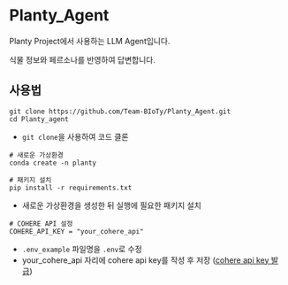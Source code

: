 # Planty_Agent

Planty Project에서 사용하는 LLM Agent입니다.

식물 정보와 페르소나를 반영하여 답변합니다. 

## 사용법

```
git clone https://github.com/Team-BIoTy/Planty_Agent.git
cd Planty_agent
```
- `git clone`을 사용하여 코드 클론

```
# 새로운 가상환경
conda create -n planty

# 패키지 설치
pip install -r requirements.txt
```
- 새로운 가상환경을 생성한 뒤 실행에 필요한 패키지 설치


```
# COHERE API 설정
COHERE_API_KEY = "your_cohere_api"
```
- `.env_example` 파일명을 `.env`로 수정
- your_cohere_api 자리에 cohere api key를 작성 후 저장 ([cohere api key 발급](https://dashboard.cohere.com/welcome/login?redirect_uri=%2Fapi-keys))